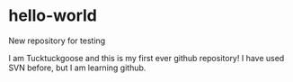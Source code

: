 # hello-world
New repository for testing

I am Tucktuckgoose and this is my first ever github repository!
I have used SVN before, but I am learning github.
